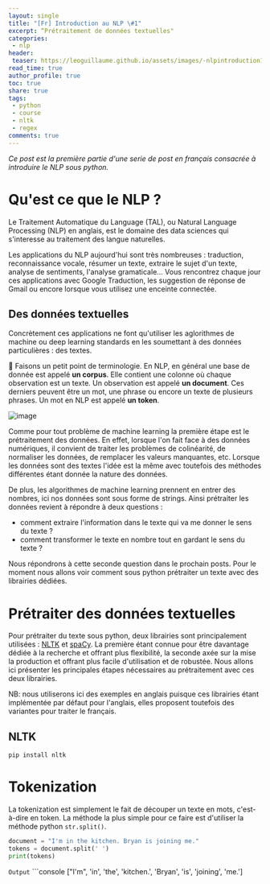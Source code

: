 ```yaml
---
layout: single
title: "[Fr] Introduction au NLP \#1"
excerpt: “Prétraitement de données textuelles"
categories:
 - nlp
header:
 teaser: https://leoguillaume.github.io/assets/images/-nlpintroduction1/teaser.jpg
read_time: true
author_profile: true
toc: true
share: true
tags:
 - python
 - course
 - nltk
 - regex
comments: true
---
```


*Ce post est la première partie d'une serie de post en français consacrée à introduire le NLP sous python.*

# Qu'est ce que le NLP ?

Le Traitement Automatique du Language (TAL), ou Natural Language Processing (NLP) en anglais, est le domaine des data sciences qui s'interesse au traitement des langue naturelles.

Les applications du NLP aujourd'hui sont très nombreuses : traduction, reconnaissance vocale, résumer un texte, extraire le sujet d'un texte, analyse de sentiments, l'analyse gramaticale... Vous rencontrez chaque jour ces applications avec Google Traduction, les suggestion de réponse de Gmail ou encore lorsque vous utilisez une enceinte connectée.

## Des données textuelles

Concrètement ces applications ne font qu'utiliser les aglorithmes de machine ou deep learning standards en les soumettant à des données particulières : des textes.

:triangular_flag_on_post: Faisons un petit point de terminologie. En NLP, en général une base de donnée est appelé **un corpus**. Elle contient une colonne où chaque observation est un texte. Un observation est appelé **un document**. Ces derniers peuvent être un mot, une phrase ou encore un texte de plusieurs phrases. Un mot en NLP est appelé **un token**.

![image](https://leoguillaume.github.io/assets/images/2020-10-24-textaugmentationwithglove/screenshot-1.png)

Comme pour tout problème de machine learning la première étape est le prétraitement des données. En effet, lorsque l'on fait face à des données numériques, il convient de traiter les problèmes de colinéarité, de normaliser les données, de remplacer les valeurs manquantes, etc. Lorsque les données sont des textes l'idée est la même avec toutefois des méthodes différentes étant donnée la nature des données.

De plus, les algorithmes de machine learning prennent en entrer des nombres, ici nos données sont sous forme de strings. Ainsi prétraiter les données revient à répondre à deux questions :
- comment extraire l'information dans le texte qui va me donner le sens du texte ?
- comment transformer le texte en nombre tout en gardant le sens du texte ?

Nous répondrons à cette seconde question dans le prochain posts. Pour le moment nous allons voir comment sous python prétraiter un texte avec des librairies dédiées.

# Prétraiter des données textuelles

Pour prétraiter du texte sous python, deux librairies sont principalement utilisées : [NLTK](https://www.nltk.org/) et [spaCy](https://spacy.io/). La première étant connue pour être davantage dédiée à la recherche et offrant plus flexibilité, la seconde axée sur la mise la production et offrant plus facile d'utilisation et de robustée. Nous allons ici présenter les principales étapes nécessaires au prétraitement avec ces deux librairies.

NB: nous utiliserons ici des exemples en anglais puisque ces librairies étant implémentée par défaut pour l'anglais, elles proposent toutefois des variantes pour traiter le français.

## NLTK

```console
pip install nltk
```

# Tokenization

La tokenization est simplement le fait de découper un texte en mots, c'est-à-dire en token. La méthode la plus simple pour ce faire est d'utiliser la méthode python `str.split()`.

```python
document = "I'm in the kitchen. Bryan is joining me."
tokens = document.split(' ')
print(tokens)
```

`Output` ```console
["I'm", 'in', 'the', 'kitchen.', 'Bryan', 'is', 'joining', 'me.']
```
